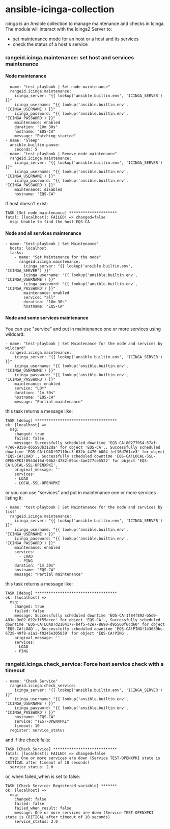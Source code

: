 # ansible-icinga-collection

icinga is an Ansible collection to manage maintenance and checks in Icinga. The module will interact with the Icinga2 Server to:
* set maintenance mode for an host or a host and its services
* check the status of a host's service

### rangeid.icinga.maintenance: set host and services maintenance

#### Node maintenance
    - name: "test-playbook | Set node maintenance"
      rangeid.icinga.maintenance:
        icinga_server: "{{ lookup('ansible.builtin.env', 'ICINGA_SERVER') }}"
        icinga_username: "{{ lookup('ansible.builtin.env', 'ICINGA_USERNAME') }}"
        icinga_password: "{{ lookup('ansible.builtin.env', 'ICINGA_PASSWORD') }}"
        maintenance: enabled
        duration: "10m 30s"
        hostname: "EQS-CA"
        message: "Patching started"
    - name: "Sleep"
      ansible.builtin.pause:
        seconds: 5
    - name: "test-playbook | Remove node maintenance"
      rangeid.icinga.maintenance:
        icinga_server: "{{ lookup('ansible.builtin.env', 'ICINGA_SERVER') }}"
        icinga_username: "{{ lookup('ansible.builtin.env', 'ICINGA_USERNAME') }}"
        icinga_password: "{{ lookup('ansible.builtin.env', 'ICINGA_PASSWORD') }}"
        maintenance: disabled
        hostname: "EQS-CA"

If host doesn't exist:

    TASK [Set node maintenance] *********************
    fatal: [localhost]: FAILED! => changed=false
      msg: Unable to find the host EQS-CA

#### Node and all services maintenance

    - name: "test-playbook | Set Maintenance"
      hosts: localhost
      tasks:
        - name: "Set Maintenance for the node"
          rangeid.icinga.maintenance:
            icinga_server: "{{ lookup('ansible.builtin.env', 'ICINGA_SERVER') }}"
            icinga_username: "{{ lookup('ansible.builtin.env', 'ICINGA_USERNAME') }}"
            icinga_password: "{{ lookup('ansible.builtin.env', 'ICINGA_PASSWORD') }}"
            maintenance: enabled
            service: "all"
            duration: "10m 30s"
            hostname: "EQS-CA"


#### Node and some services maintenance

You can use "service" and put in maintenance one or more services using wildcard:

    - name: "test-playbook | Set Maintenance for the node and services by wildcard"
      rangeid.icinga.maintenance:
        icinga_server: "{{ lookup('ansible.builtin.env', 'ICINGA_SERVER') }}"
        icinga_username: "{{ lookup('ansible.builtin.env', 'ICINGA_USERNAME') }}"
        icinga_password: "{{ lookup('ansible.builtin.env', 'ICINGA_PASSWORD') }}"
        maintenance: enabled
        service: "LO*"
        duration: "1m 30s"
        hostname: "EQS-CA"
        message: "Partial maintenance"

this task returns a message like:

    TASK [debug] ************************************
    ok: [localhost] =>
      msg:
        changed: true
        failed: false
        message: Successfully scheduled downtime 'EQS-CA!80277054-57af-47e0-9350-d65593b312da' for object 'EQS-CA'., Successfully scheduled downtime 'EQS-CA!LOAD!97110cc3-632b-4470-b004-fef16d761ce3' for object 'EQS-CA!LOAD'., Successfully scheduled downtime 'EQS-CA!LOCAL-SSL-OPENXPKI!0943d16d-90b2-4782-894c-4ae277ce5522' for object 'EQS-CA!LOCAL-SSL-OPENXPKI'.
        original_message: ''
        services:
        - LOAD
        - LOCAL-SSL-OPENXPKI

or you can use "services" and put in maintenance one or more services listing it:

    - name: "test-playbook | Set Maintenance for the node and services by list"
      rangeid.icinga.maintenance:
        icinga_server: "{{ lookup('ansible.builtin.env', 'ICINGA_SERVER') }}"
        icinga_username: "{{ lookup('ansible.builtin.env', 'ICINGA_USERNAME') }}"
        icinga_password: "{{ lookup('ansible.builtin.env', 'ICINGA_PASSWORD') }}"
        maintenance: enabled
        services:
          - LOAD
          - PING
        duration: "1m 30s"
        hostname: "EQS-CA"
        message: "Partial maintenance"

this task returns a message like:

    TASK [debug] ************************************
    ok: [localhost] =>
      msg:
        changed: true
        failed: false
        message: Successfully scheduled downtime 'EQS-CA!1f84f892-b5d0-483e-9e02-022cff55acec' for object 'EQS-CA'., Successfully scheduled downtime 'EQS-CA!LOAD!d2104177-b4f5-42e7-8690-d95560f6cd60' for object 'EQS-CA!LOAD'., Successfully scheduled downtime 'EQS-CA!PING!143639bc-6728-49f8-a1a1-f0245e305839' for object 'EQS-CA!PING'.
        original_message: ''
        services:
        - LOAD
        - PING


### rangeid.icinga.check_service: Force host service check with a timeout

    - name: "Check Service"
      rangeid.icinga.check_service:
        icinga_server: "{{ lookup('ansible.builtin.env', 'ICINGA_SERVER') }}"
        icinga_username: "{{ lookup('ansible.builtin.env', 'ICINGA_USERNAME') }}"
        icinga_password: "{{ lookup('ansible.builtin.env', 'ICINGA_PASSWORD') }}"
        hostname: "EQS-CA"
        service: "TEST-OPENXPKI"
        timeout: 10
      register: service_status

and if the check fails:

    TASK [Check Service] ****************************
    fatal: [localhost]: FAILED! => changed=false
      msg: One or more services are down (Service TEST-OPENXPKI state is CRITICAL after timeout of 10 seconds)
      service_status: 2.0

or, when failed_when is set to false:

    TASK [Check Service: Registered variable] *******
    ok: [localhost] =>
      msg:
        changed: false
        failed: false
        failed_when_result: false
        message: One or more services are down (Service TEST-OPENXPKI state is CRITICAL after timeout of 10 seconds)
        service_status: 2.0